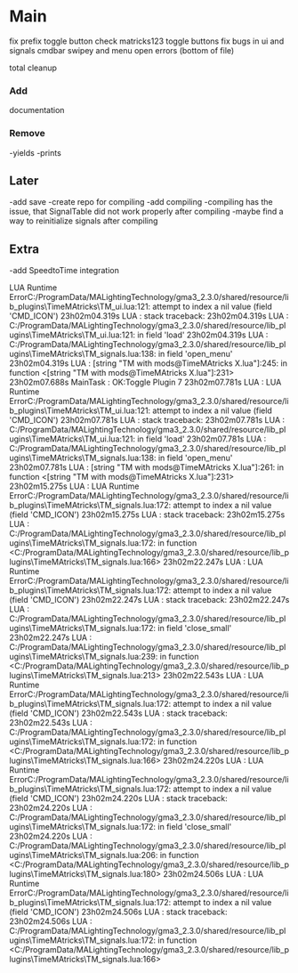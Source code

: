 # Main

fix prefix toggle button
check matricks123 toggle buttons
fix bugs in ui and signals cmdbar swipey and menu open errors (bottom of file)

total cleanup

### Add

documentation

### Remove

-yields
-prints

## Later

-add save
-create repo for compiling
-add compiling
-compiling has the issue, that SignalTable did not work properly after compiling
-maybe find a way to reinitialize signals after compiling

## Extra

-add SpeedtoTime integration

LUA Runtime ErrorC:/ProgramData/MALightingTechnology/gma3_2.3.0/shared/resource/lib_plugins\TimeMAtricks\TM_ui.lua:121: attempt to index a nil value (field 'CMD_ICON')
23h02m04.319s LUA : stack traceback:
23h02m04.319s LUA : C:/ProgramData/MALightingTechnology/gma3_2.3.0/shared/resource/lib_plugins\TimeMAtricks\TM_ui.lua:121: in field 'load'
23h02m04.319s LUA : C:/ProgramData/MALightingTechnology/gma3_2.3.0/shared/resource/lib_plugins\TimeMAtricks\TM_signals.lua:138: in field 'open_menu'
23h02m04.319s LUA : [string "TM with mods@TimeMAtricks X.lua"]:245: in function <[string "TM with mods@TimeMAtricks X.lua"]:231>
23h02m07.688s MainTask : OK:Toggle Plugin 7
23h02m07.781s LUA : LUA Runtime ErrorC:/ProgramData/MALightingTechnology/gma3_2.3.0/shared/resource/lib_plugins\TimeMAtricks\TM_ui.lua:121: attempt to index a nil value (field 'CMD_ICON')
23h02m07.781s LUA : stack traceback:
23h02m07.781s LUA : C:/ProgramData/MALightingTechnology/gma3_2.3.0/shared/resource/lib_plugins\TimeMAtricks\TM_ui.lua:121: in field 'load'
23h02m07.781s LUA : C:/ProgramData/MALightingTechnology/gma3_2.3.0/shared/resource/lib_plugins\TimeMAtricks\TM_signals.lua:138: in field 'open_menu'
23h02m07.781s LUA : [string "TM with mods@TimeMAtricks X.lua"]:261: in function <[string "TM with mods@TimeMAtricks X.lua"]:231>
23h02m15.275s LUA : LUA Runtime ErrorC:/ProgramData/MALightingTechnology/gma3_2.3.0/shared/resource/lib_plugins\TimeMAtricks\TM_signals.lua:172: attempt to index a nil value (field 'CMD_ICON')
23h02m15.275s LUA : stack traceback:
23h02m15.275s LUA : C:/ProgramData/MALightingTechnology/gma3_2.3.0/shared/resource/lib_plugins\TimeMAtricks\TM_signals.lua:172: in function <C:/ProgramData/MALightingTechnology/gma3_2.3.0/shared/resource/lib_plugins\TimeMAtricks\TM_signals.lua:166>
23h02m22.247s LUA : LUA Runtime ErrorC:/ProgramData/MALightingTechnology/gma3_2.3.0/shared/resource/lib_plugins\TimeMAtricks\TM_signals.lua:172: attempt to index a nil value (field 'CMD_ICON')
23h02m22.247s LUA : stack traceback:
23h02m22.247s LUA : C:/ProgramData/MALightingTechnology/gma3_2.3.0/shared/resource/lib_plugins\TimeMAtricks\TM_signals.lua:172: in field 'close_small'
23h02m22.247s LUA : C:/ProgramData/MALightingTechnology/gma3_2.3.0/shared/resource/lib_plugins\TimeMAtricks\TM_signals.lua:239: in function <C:/ProgramData/MALightingTechnology/gma3_2.3.0/shared/resource/lib_plugins\TimeMAtricks\TM_signals.lua:213>
23h02m22.543s LUA : LUA Runtime ErrorC:/ProgramData/MALightingTechnology/gma3_2.3.0/shared/resource/lib_plugins\TimeMAtricks\TM_signals.lua:172: attempt to index a nil value (field 'CMD_ICON')
23h02m22.543s LUA : stack traceback:
23h02m22.543s LUA : C:/ProgramData/MALightingTechnology/gma3_2.3.0/shared/resource/lib_plugins\TimeMAtricks\TM_signals.lua:172: in function <C:/ProgramData/MALightingTechnology/gma3_2.3.0/shared/resource/lib_plugins\TimeMAtricks\TM_signals.lua:166>
23h02m24.220s LUA : LUA Runtime ErrorC:/ProgramData/MALightingTechnology/gma3_2.3.0/shared/resource/lib_plugins\TimeMAtricks\TM_signals.lua:172: attempt to index a nil value (field 'CMD_ICON')
23h02m24.220s LUA : stack traceback:
23h02m24.220s LUA : C:/ProgramData/MALightingTechnology/gma3_2.3.0/shared/resource/lib_plugins\TimeMAtricks\TM_signals.lua:172: in field 'close_small'
23h02m24.220s LUA : C:/ProgramData/MALightingTechnology/gma3_2.3.0/shared/resource/lib_plugins\TimeMAtricks\TM_signals.lua:206: in function <C:/ProgramData/MALightingTechnology/gma3_2.3.0/shared/resource/lib_plugins\TimeMAtricks\TM_signals.lua:180>
23h02m24.506s LUA : LUA Runtime ErrorC:/ProgramData/MALightingTechnology/gma3_2.3.0/shared/resource/lib_plugins\TimeMAtricks\TM_signals.lua:172: attempt to index a nil value (field 'CMD_ICON')
23h02m24.506s LUA : stack traceback:
23h02m24.506s LUA : C:/ProgramData/MALightingTechnology/gma3_2.3.0/shared/resource/lib_plugins\TimeMAtricks\TM_signals.lua:172: in function <C:/ProgramData/MALightingTechnology/gma3_2.3.0/shared/resource/lib_plugins\TimeMAtricks\TM_signals.lua:166>
